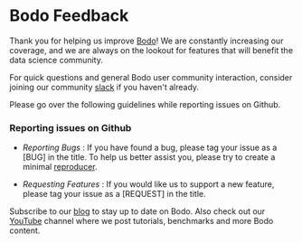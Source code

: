 # Bodo Feedback

Thank you for helping us improve [Bodo](https://bodo.ai)! We are constantly increasing our coverage, and we are always on the
 lookout for features that will benefit the data science community. 
 
For quick questions and general Bodo user community interaction, consider joining our community [slack](https://join.slack.com/t/bodocommunity/shared_invite/zt-lhvq3s8h-EFgce0gKGK1T1BNVO3KdxQ) if you haven't already.

Please go over the following guidelines while reporting issues on Github. 

### Reporting issues on Github

* _Reporting Bugs_ : If you have found a bug, please tag your issue as a [BUG] in the title. To help us better assist you, please try to create a minimal [reproducer](https://stackoverflow.com/help/minimal-reproducible-example).

* _Requesting Features_ : If you would like us to support a new feature, please tag your issue as a [REQUEST] in the title. 


Subscribe to our [blog](https://medium.com/bodo-ai) to stay up to date on Bodo. Also check out our [YouTube](https://www.youtube.com/channel/UCSOD99SjLAX-UR_gGRNQzTA) channel where we post tutorials, benchmarks and more Bodo content. 

